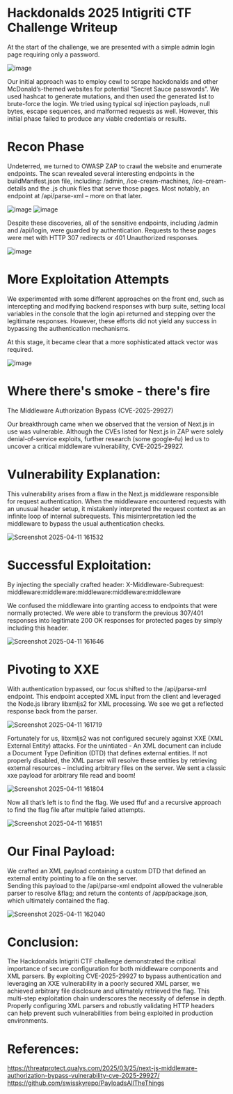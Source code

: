 # Hackdonalds 2025 Intigriti CTF Challenge Writeup



At the start of the challenge, we are presented with a simple admin login page requiring only a password.  

 ![image](https://github.com/user-attachments/assets/f9f29de0-22b8-46e8-bcab-7c8dcd8d076c)


Our initial approach was to employ cewl to scrape hackdonalds and other McDonald’s-themed websites for potential “Secret Sauce passwords”. We used hashcat to generate mutations, and then used the generated list to brute-force the login. We tried using typical sql injection payloads, null bytes, escape sequences, and malformed requests as well. However, this initial phase failed to produce any viable credentials or results.  

# Recon Phase
Undeterred, we turned to OWASP ZAP to crawl the website and enumerate endpoints. The scan revealed several interesting endpoints in the buildManifest.json file, including: /admin, /ice-cream-machines, /ice-cream-details and the .js chunk files that serve those pages. Most notably, an endpoint at /api/parse-xml – more on that later. 

![image](https://github.com/user-attachments/assets/f6e4db69-9165-4288-b68e-3d24af914b26)
![image](https://github.com/user-attachments/assets/5315b9e2-289a-4e8d-b995-9f0f187522d5)


Despite these discoveries, all of the sensitive endpoints, including /admin and /api/login, were guarded by authentication. Requests to these pages were met with HTTP 307 redirects or 401 Unauthorized responses. 

  
![image](https://github.com/user-attachments/assets/b30cae0e-d8df-4e19-a972-c47a1959b440)

 
# More Exploitation Attempts 

We experimented with some different approaches on the front end, such as intercepting and modifying backend responses with burp suite, setting local variables in the console that the login api returned and stepping over the legitimate responses. However, these efforts did not yield any success in bypassing the authentication mechanisms. 

At this stage, it became clear that a more sophisticated attack vector was required. 

![image](https://github.com/user-attachments/assets/578057f9-353c-41ba-a3e4-00b6fe3cfd76)
  
# Where there's smoke - there's fire
The Middleware Authorization Bypass (CVE-2025-29927) 

Our breakthrough came when we observed that the version of Next.js in use was vulnerable. Although the CVEs listed for Next.js in ZAP were solely denial-of-service exploits, further research (some google-fu) led us to uncover a critical middleware vulnerability, CVE-2025-29927. 

# Vulnerability Explanation: 

This vulnerability arises from a flaw in the Next.js middleware responsible for request authentication. When the middleware encountered requests with an unusual header setup, it mistakenly interpreted the request context as an infinite loop of internal subrequests. This misinterpretation led the middleware to bypass the usual authentication checks. 



![Screenshot 2025-04-11 161532](https://github.com/user-attachments/assets/13f746e8-e0f2-4786-8e23-2e1e856dd55c)


# Successful Exploitation: 
By injecting the specially crafted header: 
X-Middleware-Subrequest: middleware:middleware:middleware:middleware:middleware 

We confused the middleware into granting access to endpoints that were normally protected. We were able to transform the previous 307/401 responses into legitimate 200 OK responses for protected pages by simply including this header. 

  
![Screenshot 2025-04-11 161646](https://github.com/user-attachments/assets/db4fa2aa-0d63-4dd1-a184-f8b70b63243b)

  

# Pivoting to XXE 

With authentication bypassed, our focus shifted to the /api/parse-xml endpoint. This endpoint accepted XML input from the client and leveraged the Node.js library libxmljs2 for XML processing. We see we get a reflected response back from the parser. 


 ![Screenshot 2025-04-11 161719](https://github.com/user-attachments/assets/efc84bd7-bd9e-4f57-8f62-5a51f84d19f8)
 

Fortunately for us, libxmljs2 was not configured securely against XXE (XML External Entity) attacks. For the unintiated -
An XML document can include a Document Type Definition (DTD) that defines external entities. If not properly disabled, the XML parser will resolve these entities by retrieving external resources – including arbitrary files on the server. We sent a classic xxe payload for arbitrary file read and boom! 

 
![Screenshot 2025-04-11 161804](https://github.com/user-attachments/assets/816d32a5-e214-4fd4-aa2d-facb9326e80a)

  

Now all that’s left is to find the flag. We used ffuf and a recursive approach to find the flag file after multiple failed attempts. 

 
![Screenshot 2025-04-11 161851](https://github.com/user-attachments/assets/ff22a964-dda3-4035-ab31-82c6ccb764b7)

 

# Our Final Payload: 

We crafted an XML payload containing a custom DTD that defined an external entity pointing to a file on the server.  
Sending this payload to the /api/parse-xml endpoint allowed the vulnerable parser to resolve &flag; and return the contents of /app/package.json, which ultimately contained the flag. 

![Screenshot 2025-04-11 162040](https://github.com/user-attachments/assets/f086ffd9-dc77-49d4-9322-c4a0b393ff63)

# Conclusion:
The Hackdonalds Intigriti CTF challenge demonstrated the critical importance of secure configuration for both middleware components and XML parsers. By exploiting CVE-2025-29927 to bypass authentication and leveraging an XXE vulnerability in a poorly secured XML parser, we achieved arbitrary file disclosure and ultimately retrieved the flag. This multi-step exploitation chain underscores the necessity of defense in depth. Properly configuring XML parsers and robustly validating HTTP headers can help prevent such vulnerabilities from being exploited in production environments. 

# References:
https://threatprotect.qualys.com/2025/03/25/next-js-middleware-authorization-bypass-vulnerability-cve-2025-29927/
https://github.com/swisskyrepo/PayloadsAllTheThings

